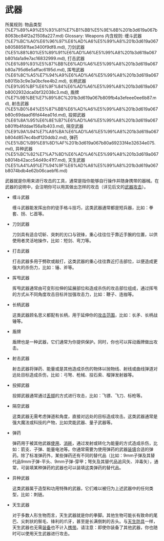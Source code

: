 # 武器

所属规则: 物品类型 (%E7%89%A9%E5%93%81%E7%B1%BB%E5%9E%8B%201b3d619a067b8063bc84f2a21508a227.md)
Glossary: Weapons
内含规则: 缠斗武器 (%E7%BC%A0%E6%96%97%E6%AD%A6%E5%99%A8%201b3d619a067b80588581fae3400f9df8.md), 刀剑武器 (%E5%88%80%E5%89%91%E6%AD%A6%E5%99%A8%201b3d619a067b801da1a9e7ac16832999.md), 打击武器 (%E6%89%93%E5%87%BB%E6%AD%A6%E5%99%A8%201b3d619a067b80a795d6e5affac6195d.md), 挥甩武器 (%E6%8C%A5%E7%94%A9%E6%AD%A6%E5%99%A8%201b3d619a067b8015b3c9e3a0bcfee4b2.md), 长柄武器 (%E9%95%BF%E6%9F%84%E6%AD%A6%E5%99%A8%201b3d619a067b8002932dca0bf32038c3.md), 盾牌 (%E7%9B%BE%E7%89%8C%201b3d619a067b809fb4a3efeee0ee6b87.md), 射击武器 (%E5%B0%84%E5%87%BB%E6%AD%A6%E5%99%A8%201b3d619a067b80c69daad16fd44ea01d.md), 投掷武器 (%E6%8A%95%E6%8E%B7%E6%AD%A6%E5%99%A8%201b3d619a067b801fb4fddae156a1b403.md), 隔空武器 (%E9%9A%94%E7%A9%BA%E6%AD%A6%E5%99%A8%201b3d619a067b804d857ec4bdf120ddb2.md), 弹药 (%E5%BC%B9%E8%8D%AF%201b3d619a067b80a69233f4e32634e075.md), 异种武器 (%E5%BC%82%E7%A7%8D%E6%AD%A6%E5%99%A8%201b3d619a067b8014b42acc54d49c41f7.md), 天生武器 (%E5%A4%A9%E7%94%9F%E6%AD%A6%E5%99%A8%201b3d619a067b8074bdb4e62b06caebf6.md)

武器就是你用来进行攻击的工具，通常是指你能够自行操作并随身携带的器械。在武器的说明中，会注明你可以用其做出怎样的攻击（详见后文的[武器攻击](%E6%AD%A6%E5%99%A8%E6%94%BB%E5%87%BB%201b4d619a067b8029b0ffd6b299c9ec5b.md)）。

- 缠斗武器
    
    
    缠斗武器能发挥出你的徒手格斗技巧，这类武器通常都是短兵器，比如：拳套、拐、匕首等。
    
- 刀剑武器
    
    
    刀剑具有适合切斩、突刺的刃口与锐锋，重心往往位于靠近手腕的位置，以供使用者灵活地操作，比如：短剑、弯刀等。
    
- 打击武器
    
    
    打击武器多用于劈砍或敲打，这类武器的重心往往靠近打击部位，以便造成更强大的杀伤力，比如：锤、斧等。
    
- 挥甩武器
    
    
    挥甩武器通常由可变形拉伸的延展部位和造成杀伤的攻击部位组成，通过挥甩的方式从不同角度攻击目标并加强攻击力，比如：鞭子、连枷等。
    
- 长柄武器
    
    
    这类武器顾名思义都配有长柄，用于延伸你的[攻击范围](%E6%94%BB%E5%87%BB%E8%8C%83%E5%9B%B4%201b4d619a067b803c995de1c713f7878d.md)，比如：长矛、长柄战锤等。
    
- 盾牌
    
    
    盾牌也是一种武器，它们通常为你提供保护。同时，你也可以挥动盾牌做出攻击。
    
- 射击武器
    
    
    射击武器将弹药、能量或是其他造成杀伤的物体以抛物线、射线或曲线弹道对远处目标造成杀伤，比如：弓弩、枪械、投石索、榴弹发射器等。
    
- 投掷武器
    
    
    投掷武器通常通过[丢掷](%E4%B8%A2%E6%8E%B7%201b6d619a067b80d3933ddcb34e1b3ead.md)的方式进行攻击，比如：飞镖、飞刀、标枪等。
    
- 隔空武器
    
    
    这类武器无需考虑弹道和角度，直接对远处的目标造成攻击。这类武器通常是强大魔法或科技的产物，比如灵能武器、量子武器等。
    
- 弹药
    
    
    弹药用于被其他武器[使用](%E4%BD%BF%E7%94%A8%201b3d619a067b80bbbbacd6817c707325.md)、[消耗](%E6%B6%88%E8%80%97%201b3d619a067b80789d16e44120e1be39.md)，通过发射或转化为能量的方式造成杀伤，比如：箭支、子弹、能量电池等。你通常需要为使用弹药的武器[装填](%E8%A3%85%E5%A1%AB%201b3d619a067b802780a7f5d5de199883.md)合适的弹药。除了标准弹药外，某些弹药还有不同的替代品（比如：9mm子弹及其替代品9mm子弹-平头、9mm子弹-穿甲；弩矢及其替代品追风矢、淬毒矢），通常，可装填某种弹药的武器也可以装填这类弹药的替代品。
    
- 异种武器
    
    
    这类武器属于造型和功用特殊的武器，它们难以被归为上述武器中的任何类型，比如：刺链。
    
- 天生武器
    
    
    对于多数人形生物而言，天生武器就是你的拳脚。其他生物可能长有致命的尾巴、尖刺状的鬃毛、锋利的爪牙，甚至是长满倒刺的舌头。与[天生防具](%E5%A4%A9%E7%94%9F%E9%98%B2%E5%85%B7%201b3d619a067b8078acc6ddc9bfa6e7b4.md)一样，天生武器也无需[装备](%E8%A3%85%E5%A4%87%201b3d619a067b80f99057fe3412922dd5.md)也不计入[携带](%E6%90%BA%E5%B8%A6%201b3d619a067b80eba1bde9b8208d9313.md)。请注意：即使你装备了其他武器，你也随时可以使用天生武器进行攻击。